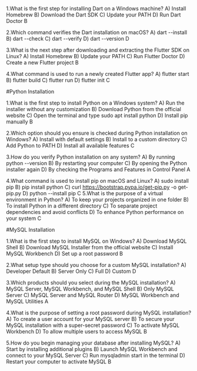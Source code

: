 1.What is the first step for installing Dart on a Windows machine?
A) Install Homebrew 
B) Download the Dart SDK 
C) Update your PATH 
D) Run Dart Doctor
  B

2.Which command verifies the Dart installation on macOS?
A) dart --install 
B) dart --check 
C) dart --verify 
D) dart --version
  D

3.What is the next step after downloading and extracting the Flutter SDK on Linux?
A) Install Homebrew 
B) Update your PATH 
C) Run Flutter Doctor 
D) Create a new Flutter project
  B
  
4.What command is used to run a newly created Flutter app?
A) flutter start 
B) flutter build 
C) flutter run 
D) flutter init
  C

#Python Installation

1.What is the first step to install Python on a Windows system?
A) Run the installer without any customization 
B) Download Python from the official website 
C) Open the terminal and type sudo apt install python 
D) Install pip manually
  B
  
2.Which option should you ensure is checked during Python installation on Windows?
A) Install with default settings 
B) Install to a custom directory 
C) Add Python to PATH 
D) Install all available features
  C
  
3.How do you verify Python installation on any system?
A) By running python --version 
B) By restarting your computer 
C) By opening the Python installer again 
D) By checking the Programs and Features in Control Panel
  A
  
4.What command is used to install pip on macOS and Linux?
A) sudo install pip 
B) pip install python 
C) curl https://bootstrap.pypa.io/get-pip.py -o get-pip.py 
D) python --install pip
  C
5.What is the purpose of a virtual environment in Python?
A) To keep your projects organized in one folder 
B) To install Python in a different directory 
C) To separate project dependencies and avoid conflicts 
D) To enhance Python performance on your system
  C
  
#MySQL Installation

1.What is the first step to install MySQL on Windows?
A) Download MySQL Shell 
B) Download MySQL Installer from the official website 
C) Install MySQL Workbench 
D) Set up a root password
  B

2.What setup type should you choose for a custom MySQL installation?
A) Developer Default 
B) Server Only 
C) Full 
D) Custom
  D

3.Which products should you select during the MySQL installation?
A) MySQL Server, MySQL Workbench, and MySQL Shell 
B) Only MySQL Server 
C) MySQL Server and MySQL Router 
D) MySQL Workbench and MySQL Utilities
  A

4.What is the purpose of setting a root password during MySQL installation?
A) To create a user account for your MySQL server 
B) To secure your MySQL installation with a super-secret password 
C) To activate MySQL Workbench 
D) To allow multiple users to access MySQL
  B

5.How do you begin managing your database after installing MySQL?
A) Start by installing additional plugins 
B) Launch MySQL Workbench and connect to your MySQL Server 
C) Run mysqladmin start in the terminal 
D) Restart your computer to activate MySQL
  B
